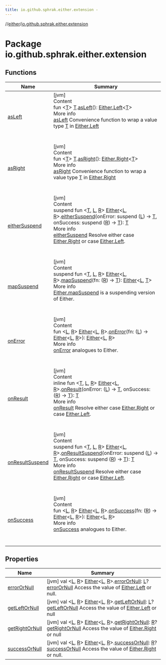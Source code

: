 ```yaml
---
title: io.github.sphrak.either.extension -
---
```

//[either](../index.md)/[io.github.sphrak.either.extension](index.md)



# Package io.github.sphrak.either.extension  


## Functions  
  
|  Name|  Summary| 
|---|---|
| <a name="io.github.sphrak.either.extension//asLeft/TypeParam(bounds=[kotlin.Any?])#/PointingToDeclaration/"></a>[asLeft](as-left.md)| <a name="io.github.sphrak.either.extension//asLeft/TypeParam(bounds=[kotlin.Any?])#/PointingToDeclaration/"></a>[jvm]  <br>Content  <br>fun <[T](as-left.md)> [T](as-left.md).[asLeft](as-left.md)(): [Either.Left](../io.github.sphrak.either/-either/-left/index.md)<[T](as-left.md)>  <br>More info  <br>[asLeft](as-left.md) Convenience function to wrap a value type [T](as-left.md) in [Either.Left](../io.github.sphrak.either/-either/-left/index.md)  <br><br><br>
| <a name="io.github.sphrak.either.extension//asRight/TypeParam(bounds=[kotlin.Any?])#/PointingToDeclaration/"></a>[asRight](as-right.md)| <a name="io.github.sphrak.either.extension//asRight/TypeParam(bounds=[kotlin.Any?])#/PointingToDeclaration/"></a>[jvm]  <br>Content  <br>fun <[T](as-right.md)> [T](as-right.md).[asRight](as-right.md)(): [Either.Right](../io.github.sphrak.either/-either/-right/index.md)<[T](as-right.md)>  <br>More info  <br>[asRight](as-right.md) Convenience function to wrap a value type [T](as-right.md) in [Either.Right](../io.github.sphrak.either/-either/-right/index.md)  <br><br><br>
| <a name="io.github.sphrak.either.extension//eitherSuspend/io.github.sphrak.either.Either[TypeParam(bounds=[kotlin.Any?]),TypeParam(bounds=[kotlin.Any?])]#kotlin.coroutines.SuspendFunction1[TypeParam(bounds=[kotlin.Any?]),TypeParam(bounds=[kotlin.Any?])]#kotlin.coroutines.SuspendFunction1[TypeParam(bounds=[kotlin.Any?]),TypeParam(bounds=[kotlin.Any?])]/PointingToDeclaration/"></a>[eitherSuspend](either-suspend.md)| <a name="io.github.sphrak.either.extension//eitherSuspend/io.github.sphrak.either.Either[TypeParam(bounds=[kotlin.Any?]),TypeParam(bounds=[kotlin.Any?])]#kotlin.coroutines.SuspendFunction1[TypeParam(bounds=[kotlin.Any?]),TypeParam(bounds=[kotlin.Any?])]#kotlin.coroutines.SuspendFunction1[TypeParam(bounds=[kotlin.Any?]),TypeParam(bounds=[kotlin.Any?])]/PointingToDeclaration/"></a>[jvm]  <br>Content  <br>suspend fun <[T](either-suspend.md), [L](either-suspend.md), [R](either-suspend.md)> [Either](../io.github.sphrak.either/-either/index.md)<[L](either-suspend.md), [R](either-suspend.md)>.[eitherSuspend](either-suspend.md)(onError: suspend ([L](either-suspend.md)) -> [T](either-suspend.md), onSuccess: suspend ([R](either-suspend.md)) -> [T](either-suspend.md)): [T](either-suspend.md)  <br>More info  <br>[eitherSuspend](either-suspend.md) Resolve either case [Either.Right](../io.github.sphrak.either/-either/-right/index.md) or case [Either.Left](../io.github.sphrak.either/-either/-left/index.md).  <br><br><br>
| <a name="io.github.sphrak.either.extension//mapSuspend/io.github.sphrak.either.Either[TypeParam(bounds=[kotlin.Any?]),TypeParam(bounds=[kotlin.Any?])]#kotlin.Function1[TypeParam(bounds=[kotlin.Any?]),TypeParam(bounds=[kotlin.Any?])]/PointingToDeclaration/"></a>[mapSuspend](map-suspend.md)| <a name="io.github.sphrak.either.extension//mapSuspend/io.github.sphrak.either.Either[TypeParam(bounds=[kotlin.Any?]),TypeParam(bounds=[kotlin.Any?])]#kotlin.Function1[TypeParam(bounds=[kotlin.Any?]),TypeParam(bounds=[kotlin.Any?])]/PointingToDeclaration/"></a>[jvm]  <br>Content  <br>suspend fun <[T](map-suspend.md), [L](map-suspend.md), [R](map-suspend.md)> [Either](../io.github.sphrak.either/-either/index.md)<[L](map-suspend.md), [R](map-suspend.md)>.[mapSuspend](map-suspend.md)(fn: ([R](map-suspend.md)) -> [T](map-suspend.md)): [Either](../io.github.sphrak.either/-either/index.md)<[L](map-suspend.md), [T](map-suspend.md)>  <br>More info  <br>[Either.mapSuspend](map-suspend.md) is a suspending version of Either.  <br><br><br>
| <a name="io.github.sphrak.either.extension//onError/io.github.sphrak.either.Either[TypeParam(bounds=[kotlin.Any?]),TypeParam(bounds=[kotlin.Any?])]#kotlin.Function1[TypeParam(bounds=[kotlin.Any?]),io.github.sphrak.either.Either[TypeParam(bounds=[kotlin.Any?]),TypeParam(bounds=[kotlin.Any?])]]/PointingToDeclaration/"></a>[onError](on-error.md)| <a name="io.github.sphrak.either.extension//onError/io.github.sphrak.either.Either[TypeParam(bounds=[kotlin.Any?]),TypeParam(bounds=[kotlin.Any?])]#kotlin.Function1[TypeParam(bounds=[kotlin.Any?]),io.github.sphrak.either.Either[TypeParam(bounds=[kotlin.Any?]),TypeParam(bounds=[kotlin.Any?])]]/PointingToDeclaration/"></a>[jvm]  <br>Content  <br>fun <[L](on-error.md), [R](on-error.md)> [Either](../io.github.sphrak.either/-either/index.md)<[L](on-error.md), [R](on-error.md)>.[onError](on-error.md)(fn: ([L](on-error.md)) -> [Either](../io.github.sphrak.either/-either/index.md)<[L](on-error.md), [R](on-error.md)>): [Either](../io.github.sphrak.either/-either/index.md)<[L](on-error.md), [R](on-error.md)>  <br>More info  <br>[onError](on-error.md) analogues to Either.  <br><br><br>
| <a name="io.github.sphrak.either.extension//onResult/io.github.sphrak.either.Either[TypeParam(bounds=[kotlin.Any?]),TypeParam(bounds=[kotlin.Any?])]#kotlin.Function1[TypeParam(bounds=[kotlin.Any?]),TypeParam(bounds=[kotlin.Any?])]#kotlin.Function1[TypeParam(bounds=[kotlin.Any?]),TypeParam(bounds=[kotlin.Any?])]/PointingToDeclaration/"></a>[onResult](on-result.md)| <a name="io.github.sphrak.either.extension//onResult/io.github.sphrak.either.Either[TypeParam(bounds=[kotlin.Any?]),TypeParam(bounds=[kotlin.Any?])]#kotlin.Function1[TypeParam(bounds=[kotlin.Any?]),TypeParam(bounds=[kotlin.Any?])]#kotlin.Function1[TypeParam(bounds=[kotlin.Any?]),TypeParam(bounds=[kotlin.Any?])]/PointingToDeclaration/"></a>[jvm]  <br>Content  <br>inline fun <[T](on-result.md), [L](on-result.md), [R](on-result.md)> [Either](../io.github.sphrak.either/-either/index.md)<[L](on-result.md), [R](on-result.md)>.[onResult](on-result.md)(onError: ([L](on-result.md)) -> [T](on-result.md), onSuccess: ([R](on-result.md)) -> [T](on-result.md)): [T](on-result.md)  <br>More info  <br>[onResult](on-result.md) Resolve either case [Either.Right](../io.github.sphrak.either/-either/-right/index.md) or case [Either.Left](../io.github.sphrak.either/-either/-left/index.md).  <br><br><br>
| <a name="io.github.sphrak.either.extension//onResultSuspend/io.github.sphrak.either.Either[TypeParam(bounds=[kotlin.Any?]),TypeParam(bounds=[kotlin.Any?])]#kotlin.coroutines.SuspendFunction1[TypeParam(bounds=[kotlin.Any?]),TypeParam(bounds=[kotlin.Any?])]#kotlin.coroutines.SuspendFunction1[TypeParam(bounds=[kotlin.Any?]),TypeParam(bounds=[kotlin.Any?])]/PointingToDeclaration/"></a>[onResultSuspend](on-result-suspend.md)| <a name="io.github.sphrak.either.extension//onResultSuspend/io.github.sphrak.either.Either[TypeParam(bounds=[kotlin.Any?]),TypeParam(bounds=[kotlin.Any?])]#kotlin.coroutines.SuspendFunction1[TypeParam(bounds=[kotlin.Any?]),TypeParam(bounds=[kotlin.Any?])]#kotlin.coroutines.SuspendFunction1[TypeParam(bounds=[kotlin.Any?]),TypeParam(bounds=[kotlin.Any?])]/PointingToDeclaration/"></a>[jvm]  <br>Content  <br>suspend fun <[T](on-result-suspend.md), [L](on-result-suspend.md), [R](on-result-suspend.md)> [Either](../io.github.sphrak.either/-either/index.md)<[L](on-result-suspend.md), [R](on-result-suspend.md)>.[onResultSuspend](on-result-suspend.md)(onError: suspend ([L](on-result-suspend.md)) -> [T](on-result-suspend.md), onSuccess: suspend ([R](on-result-suspend.md)) -> [T](on-result-suspend.md)): [T](on-result-suspend.md)  <br>More info  <br>[onResultSuspend](on-result-suspend.md) Resolve either case [Either.Right](../io.github.sphrak.either/-either/-right/index.md) or case [Either.Left](../io.github.sphrak.either/-either/-left/index.md).  <br><br><br>
| <a name="io.github.sphrak.either.extension//onSuccess/io.github.sphrak.either.Either[TypeParam(bounds=[kotlin.Any?]),TypeParam(bounds=[kotlin.Any?])]#kotlin.Function1[TypeParam(bounds=[kotlin.Any?]),io.github.sphrak.either.Either[TypeParam(bounds=[kotlin.Any?]),TypeParam(bounds=[kotlin.Any?])]]/PointingToDeclaration/"></a>[onSuccess](on-success.md)| <a name="io.github.sphrak.either.extension//onSuccess/io.github.sphrak.either.Either[TypeParam(bounds=[kotlin.Any?]),TypeParam(bounds=[kotlin.Any?])]#kotlin.Function1[TypeParam(bounds=[kotlin.Any?]),io.github.sphrak.either.Either[TypeParam(bounds=[kotlin.Any?]),TypeParam(bounds=[kotlin.Any?])]]/PointingToDeclaration/"></a>[jvm]  <br>Content  <br>fun <[L](on-success.md), [R](on-success.md)> [Either](../io.github.sphrak.either/-either/index.md)<[L](on-success.md), [R](on-success.md)>.[onSuccess](on-success.md)(fn: ([R](on-success.md)) -> [Either](../io.github.sphrak.either/-either/index.md)<[L](on-success.md), [R](on-success.md)>): [Either](../io.github.sphrak.either/-either/index.md)<[L](on-success.md), [R](on-success.md)>  <br>More info  <br>[onSuccess](on-success.md) analogues to Either.  <br><br><br>


## Properties  
  
|  Name|  Summary| 
|---|---|
| <a name="io.github.sphrak.either.extension//errorOrNull/io.github.sphrak.either.Either[TypeParam(bounds=[kotlin.Any?]),TypeParam(bounds=[kotlin.Any?])]#/PointingToDeclaration/"></a>[errorOrNull](error-or-null.md)| <a name="io.github.sphrak.either.extension//errorOrNull/io.github.sphrak.either.Either[TypeParam(bounds=[kotlin.Any?]),TypeParam(bounds=[kotlin.Any?])]#/PointingToDeclaration/"></a> [jvm] val <[L](error-or-null.md), [R](error-or-null.md)> [Either](../io.github.sphrak.either/-either/index.md)<[L](error-or-null.md), [R](error-or-null.md)>.[errorOrNull](error-or-null.md): [L](error-or-null.md)?[errorOrNull](error-or-null.md) Access the value of [Either.Left](../io.github.sphrak.either/-either/-left/index.md) or null.   <br>
| <a name="io.github.sphrak.either.extension//getLeftOrNull/io.github.sphrak.either.Either[TypeParam(bounds=[kotlin.Any?]),TypeParam(bounds=[kotlin.Any?])]#/PointingToDeclaration/"></a>[getLeftOrNull](get-left-or-null.md)| <a name="io.github.sphrak.either.extension//getLeftOrNull/io.github.sphrak.either.Either[TypeParam(bounds=[kotlin.Any?]),TypeParam(bounds=[kotlin.Any?])]#/PointingToDeclaration/"></a> [jvm] val <[L](get-left-or-null.md), [R](get-left-or-null.md)> [Either](../io.github.sphrak.either/-either/index.md)<[L](get-left-or-null.md), [R](get-left-or-null.md)>.[getLeftOrNull](get-left-or-null.md): [L](get-left-or-null.md)?[getLeftOrNull](get-left-or-null.md) Access the value of [Either.Left](../io.github.sphrak.either/-either/-left/index.md) or null   <br>
| <a name="io.github.sphrak.either.extension//getRightOrNull/io.github.sphrak.either.Either[TypeParam(bounds=[kotlin.Any?]),TypeParam(bounds=[kotlin.Any?])]#/PointingToDeclaration/"></a>[getRightOrNull](get-right-or-null.md)| <a name="io.github.sphrak.either.extension//getRightOrNull/io.github.sphrak.either.Either[TypeParam(bounds=[kotlin.Any?]),TypeParam(bounds=[kotlin.Any?])]#/PointingToDeclaration/"></a> [jvm] val <[L](get-right-or-null.md), [R](get-right-or-null.md)> [Either](../io.github.sphrak.either/-either/index.md)<[L](get-right-or-null.md), [R](get-right-or-null.md)>.[getRightOrNull](get-right-or-null.md): [R](get-right-or-null.md)?[getRightOrNull](get-right-or-null.md) Access the value of [Either.Right](../io.github.sphrak.either/-either/-right/index.md) or null   <br>
| <a name="io.github.sphrak.either.extension//successOrNull/io.github.sphrak.either.Either[TypeParam(bounds=[kotlin.Any?]),TypeParam(bounds=[kotlin.Any?])]#/PointingToDeclaration/"></a>[successOrNull](success-or-null.md)| <a name="io.github.sphrak.either.extension//successOrNull/io.github.sphrak.either.Either[TypeParam(bounds=[kotlin.Any?]),TypeParam(bounds=[kotlin.Any?])]#/PointingToDeclaration/"></a> [jvm] val <[L](success-or-null.md), [R](success-or-null.md)> [Either](../io.github.sphrak.either/-either/index.md)<[L](success-or-null.md), [R](success-or-null.md)>.[successOrNull](success-or-null.md): [R](success-or-null.md)?[successOrNull](success-or-null.md) Access the value of [Either.Right](../io.github.sphrak.either/-either/-right/index.md) or null.   <br>

